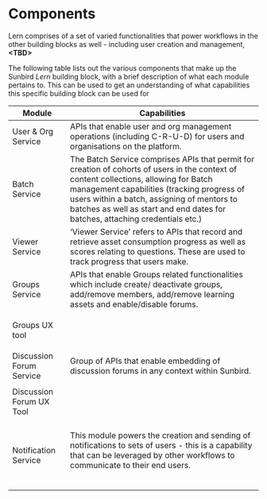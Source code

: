 # Components

Lern comprises of a set of varied functionalities that power workflows in the other building blocks as well - including user creation and management, **\<TBD>**

The following table lists out the various components that make up the Sunbird _Lern_ building block, with a brief description of what each module pertains to. This can be used to get an understanding of what capabilities this specific building block can be used for



| Module                   | Capabilities                                                                                                                                                                                                                                                                                                        |
| ------------------------ | ------------------------------------------------------------------------------------------------------------------------------------------------------------------------------------------------------------------------------------------------------------------------------------------------------------------- |
| User & Org Service       | APIs that enable user and org management operations (including C-R-U-D) for users and organisations on the platform.                                                                                                                                                                                                |
| Batch Service            | The Batch Service comprises APIs that permit for creation of cohorts of users in the context of content collections, allowing for Batch management capabilities (tracking progress of users within a batch, assigning of mentors to batches as well as start and end dates for batches, attaching credentials etc.) |
| Viewer Service           | ‘Viewer Service’ refers to APIs that record and retrieve asset consumption progress as well as scores relating to questions. These are used to track progress that users make.                                                                                                                                      |
| Groups Service           | APIs that enable Groups related functionalities which include create/ deactivate groups, add/remove members, add/remove learning assets and enable/disable forums.                                                                                                                                                  |
| Groups UX tool           | <p><br><br></p>                                                                                                                                                                                                                                                                                                     |
| Discussion Forum Service | Group of APIs that enable embedding of discussion forums in any context within Sunbird.                                                                                                                                                                                                                             |
| Discussion Forum UX Tool | <p><br><br></p>                                                                                                                                                                                                                                                                                                     |
| Notification Service     | <p>This module powers the creation and sending of notifications to sets of users - this is a capability that can be leveraged by other workflows to communicate to their end users.<br><br></p>                                                                                                                     |

